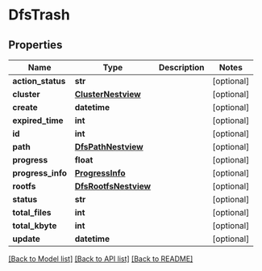 # DfsTrash

## Properties
Name | Type | Description | Notes
------------ | ------------- | ------------- | -------------
**action_status** | **str** |  | [optional] 
**cluster** | [**ClusterNestview**](ClusterNestview.md) |  | [optional] 
**create** | **datetime** |  | [optional] 
**expired_time** | **int** |  | [optional] 
**id** | **int** |  | [optional] 
**path** | [**DfsPathNestview**](DfsPathNestview.md) |  | [optional] 
**progress** | **float** |  | [optional] 
**progress_info** | [**ProgressInfo**](ProgressInfo.md) |  | [optional] 
**rootfs** | [**DfsRootfsNestview**](DfsRootfsNestview.md) |  | [optional] 
**status** | **str** |  | [optional] 
**total_files** | **int** |  | [optional] 
**total_kbyte** | **int** |  | [optional] 
**update** | **datetime** |  | [optional] 

[[Back to Model list]](../README.md#documentation-for-models) [[Back to API list]](../README.md#documentation-for-api-endpoints) [[Back to README]](../README.md)


